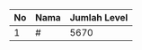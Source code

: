 | No | Nama            | Jumlah Level |
|----|-----------------|--------------|
| 1  | #    |    5670        |
